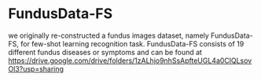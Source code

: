 # FundusData-FS
we originally re-constructed a fundus images dataset, namely FundusData-FS, for few-shot learning recognition task. FundusData-FS consists of 19 different fundus diseases or symptoms and can be found at https://drive.google.com/drive/folders/1zALhjo9nhSsApfteUGL4a0ClQLsovOl3?usp=sharing
